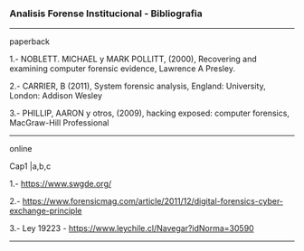 ### Analisis Forense Institucional - Bibliografia
----
paperback

 1.- NOBLETT. MICHAEL y MARK POLLITT, (2000), Recovering and examining computer forensic evidence, Lawrence A Presley.
  
 2.- CARRIER, B (2011), System forensic analysis, England: University, London: Addison Wesley
 
 3.- PHILLIP, AARON y otros, (2009), hacking exposed: computer forensics, MacGraw-Hill Professional
 

-----
online

Cap1 |a,b,c

1.- https://www.swgde.org/

2.- https://www.forensicmag.com/article/2011/12/digital-forensics-cyber-exchange-principle
 
3.- Ley 19223 - https://www.leychile.cl/Navegar?idNorma=30590

------
